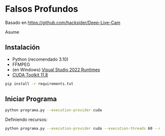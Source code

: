 # Falsos Profundos

Basado en https://github.com/hacksider/Deep-Live-Cam

Asume 

## Instalación

- Python (recomendado 3.10)
- FFMPEG
- (en Windows) [Visual Studio 2022 Runtimes](https://visualstudio.microsoft.com/es/visual-cpp-build-tools/)
- [CUDA Toolkit 11.8](https://developer.nvidia.com/cuda-11-8-0-download-archive)

```bash
pip install -r requirements.txt
```

## Iniciar Programa

```bash
python programa.py --execution-provider cuda
```

Definiendo recursos:

```bash
python programa.py --execution-provider cuda --execution-threads 60 --max-memory 60
```
